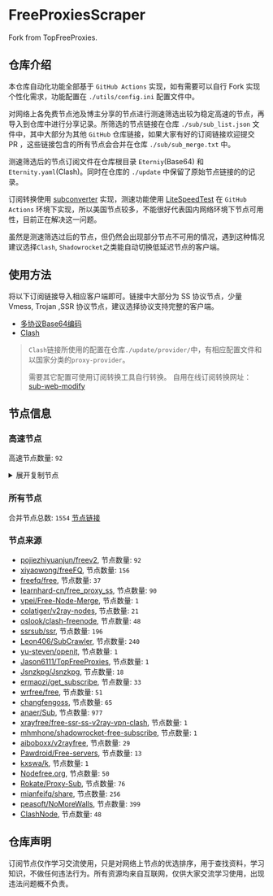 # FreeProxiesScraper

Fork from TopFreeProxies.

## 仓库介绍
本仓库自动化功能全部基于 `GitHub Actions` 实现，如有需要可以自行 Fork 实现个性化需求，功能配置在 `./utils/config.ini` 配置文件中。

对网络上各免费节点池及博主分享的节点进行测速筛选出较为稳定高速的节点，再导入到仓库中进行分享记录。所筛选的节点链接在仓库 `./sub/sub_list.json` 文件中，其中大部分为其他 `GitHub` 仓库链接，如果大家有好的订阅链接欢迎提交 PR ，这些链接包含的所有节点会合并在仓库 `./sub/sub_merge.txt` 中。

测速筛选后的节点订阅文件在仓库根目录 `Eterniy`(Base64) 和 `Eternity.yaml`(Clash)。同时在仓库的 `./update` 中保留了原始节点链接的的记录。

订阅转换使用 [subconverter](https://github.com/tindy2013/subconverter) 实现，测速功能使用 [LiteSpeedTest](https://github.com/xxf098/LiteSpeedTest) 在 `GitHub Actions` 环境下实现，所以美国节点较多，不能很好代表国内网络环境下节点可用性，目前正在解决这一问题。

虽然是测速筛选过后的节点，但仍然会出现部分节点不可用的情况，遇到这种情况建议选择`Clash`, `Shadowrocket`之类能自动切换低延迟节点的客户端。

## 使用方法
将以下订阅链接导入相应客户端即可。链接中大部分为 SS 协议节点，少量 Vmess, Trojan ,SSR 协议节点，建议选择协议支持完整的客户端。

- [多协议Base64编码](https://raw.githubusercontent.com/caijh/FreeProxiesScraper/master/Eternity)
- [Clash](https://raw.githubusercontent.com/caijh/FreeProxiesScraper/master/Eternity.yaml)

>`Clash`链接所使用的配置在仓库`./update/provider/`中，有相应配置文件和以国家分类的`proxy-provider`。
>
>需要其它配置可使用订阅转换工具自行转换。
>自用在线订阅转换网址：[sub-web-modify](https://sub.v1.mk/)

## 节点信息
### 高速节点
高速节点数量: `92`
<details>
  <summary>展开复制节点</summary>

    ss://YWVzLTI1Ni1jZmI6YW1hem9uc2tyMDU@43.201.61.124:443#%F0%9F%87%B0%F0%9F%87%B7%20_KR_%E9%9F%A9%E5%9B%BD
    ss://YWVzLTI1Ni1jZmI6YW1hem9uc2tyMDU@18.181.211.108:443#%F0%9F%87%AF%F0%9F%87%B5%20_JP_%E6%97%A5%E6%9C%AC%203
    ss://YWVzLTI1Ni1jZmI6YW1hem9uc2tyMDU@13.115.245.166:443#%F0%9F%87%AF%F0%9F%87%B5%20_JP_%E6%97%A5%E6%9C%AC%202
    ss://Y2hhY2hhMjAtaWV0Zi1wb2x5MTMwNTpHIXlCd1BXSDNWYW8@193.38.139.204:806#%F0%9F%87%AF%F0%9F%87%B5%20%E6%97%A5%E6%9C%AC-ss-193.38.139.204806-%E8%A2%AB%E5%A2%99-%E4%B8%AD%E8%BD%AC193.38.139.201-%E8%A7%A3%E9%94%81%E6%97%A5%E6%9C%AC%E5%9C%B0%E5%8C%BANF%E9%9D%9E%E8%87%AA%E5%88%B6%E5%89%A7
    vmess://eyJ2IjoiMiIsInBzIjoi8J+HuPCfh6wg5Lit5Zu9LXZtZXNzLTguMjE0LjMzLjE1ODgwLeiiq+WimS3nm7Tov54t6Kej6ZSB5paw5Yqg5Z2h5Zyw5Yy6TkbpnZ7oh6rliLbliaciLCJhZGQiOiI4LjIxNC4zMy4xNTgiLCJwb3J0IjoiODAiLCJ0eXBlIjoibm9uZSIsImlkIjoiY2I4MWU2YWItMWQ4My00YWMxLWYwYWQtYWU1YzJhN2MyOWVmIiwiYWlkIjoiMCIsIm5ldCI6IndzIiwicGF0aCI6Ii8iLCJob3N0IjoiIiwidGxzIjoiIn0=
    vmess://eyJ2IjoiMiIsInBzIjoi8J+Hr/Cfh7Ug576O5Zu9LXZtZXNzLWpwYXJtLmZpbmV5b28uY2Y0NDMt6KKr5aKZLeS4rei9rDE1Mi43MC44MS42Ni3op6PplIHml6XmnKzlnLDljLpORumdnuiHquWItuWJpyIsImFkZCI6ImpwYXJtLmZpbmV5b28uY2YiLCJwb3J0IjoiNDQzIiwidHlwZSI6Im5vbmUiLCJpZCI6ImJkNWVlMjQ5LWZlN2ItNDY2OS1hNmQ5LWIzZjVlZWNiOThlNiIsImFpZCI6IjQiLCJuZXQiOiJ3cyIsInBhdGgiOiIvMTIzIiwiaG9zdCI6ImpwYXJtLmZpbmV5b28uY2YiLCJ0bHMiOiJ0bHMifQ==
    vmess://eyJ2IjoiMiIsInBzIjoi8J+Hr/Cfh7Ug576O5Zu9LXZtZXNzLWpwYXJtLmZpbmV5b28ubWw0NDMt6KKr5aKZLeS4rei9rDEzOC4yLjMzLjkwLeino+mUgeaXpeacrOWcsOWMuk5G6Z2e6Ieq5Yi25YmnIiwiYWRkIjoianBhcm0uZmluZXlvby5tbCIsInBvcnQiOiI0NDMiLCJ0eXBlIjoibm9uZSIsImlkIjoiMTBiYTQ3OGUtOWRlMS00YWE5LWMwOWUtNzcwNzAyNTMzNGQzIiwiYWlkIjoiNCIsIm5ldCI6IndzIiwicGF0aCI6Ii8xMjMiLCJob3N0IjoianBhcm0uZmluZXlvby5tbCIsInRscyI6InRscyJ9
    vmess://eyJ2IjoiMiIsInBzIjoi8J+Hr/Cfh7Ug576O5Zu9LXZtZXNzLWpwYW1kLmZpbmV5b28ubWw0NDMt6KKr5aKZLeS4rei9rDEzOC4yLjMzLjEwMi3op6PplIHml6XmnKzlnLDljLpORumdnuiHquWItuWJpyIsImFkZCI6ImpwYW1kLmZpbmV5b28ubWwiLCJwb3J0IjoiNDQzIiwidHlwZSI6Im5vbmUiLCJpZCI6IjM1ZTVlMmVhLTEzNzItNDc0NS1kZmY4LWZiMmJkMTEwMTZjNCIsImFpZCI6IjQiLCJuZXQiOiJ3cyIsInBhdGgiOiIvMTIzIiwiaG9zdCI6ImpwYW1kLmZpbmV5b28ubWwiLCJ0bHMiOiJ0bHMifQ==
    vmess://eyJ2IjoiMiIsInBzIjoi8J+HsPCfh7cg576O5Zu9LXZtZXNzLWFtZGtyLnB0dXUuZ2E0NDMt6KKr5aKZLeS4rei9rDE1Mi42OS4yMjkuMjIyLeino+mUgemfqeWbveWcsOWMuk5G6Z2e6Ieq5Yi25YmnIiwiYWRkIjoiYW1ka3IucHR1dS5nYSIsInBvcnQiOiI0NDMiLCJ0eXBlIjoibm9uZSIsImlkIjoiYTYxMmI2N2YtYTc5Yi00YTcxLWE4MmItYTQ2OTA2NzUyMDIzIiwiYWlkIjoiNCIsIm5ldCI6IndzIiwicGF0aCI6Ii80MDgiLCJob3N0IjoiYW1ka3IucHR1dS5nYSIsInRscyI6InRscyJ9
    vmess://eyJ2IjoiMiIsInBzIjoi8J+HsPCfh7cg576O5Zu9LXZtZXNzLWFtZGtyLnB0dXUubWw0NDMt6KKr5aKZLeS4rei9rDE0Ni41Ni45Ni43NS3op6PplIHpn6nlm73lnLDljLpORumdnuiHquWItuWJpyIsImFkZCI6ImFtZGtyLnB0dXUubWwiLCJwb3J0IjoiNDQzIiwidHlwZSI6Im5vbmUiLCJpZCI6ImUyY2RjMzA1LWRkYTctNDY1ZS1iNjc1LWJhMDQ2OGQyYThiMyIsImFpZCI6IjQiLCJuZXQiOiJ3cyIsInBhdGgiOiIvOTg3IiwiaG9zdCI6ImFtZGtyLnB0dXUubWwiLCJ0bHMiOiJ0bHMifQ==
    vmess://eyJ2IjoiMiIsInBzIjoi8J+HqPCfh7MgX0NOX+S4reWbvS0+8J+HufCfh7xfVFdf5Y+w5rm+IiwiYWRkIjoiMTgzLjIzMi4xNzAuMTQiLCJwb3J0IjoiMjEwMDIiLCJ0eXBlIjoibm9uZSIsImlkIjoiYWFhYWFhYWEtYWFhYS1hYWFhLWFhYWEtYWFhYWFhYWFhYWFhIiwiYWlkIjoiMCIsIm5ldCI6InRjcCIsInBhdGgiOiIvOTg3IiwiaG9zdCI6ImFtZGtyLnB0dXUubWwiLCJ0bHMiOiIifQ==
    vmess://eyJ2IjoiMiIsInBzIjoi8J+HqPCfh7MgX1RXX+WPsOa5viIsImFkZCI6InR3MS5raWRjYy54eXoiLCJwb3J0IjoiODQ0MyIsInR5cGUiOiJub25lIiwiaWQiOiI5ZDZmZDAxNC0wOTVlLTQ1Y2EtYjYxZi0wMTYxOGViNTEwMTYiLCJhaWQiOiIwIiwibmV0Ijoid3MiLCJwYXRoIjoiLyIsImhvc3QiOiJ0dzEua2lkY2MueHl6IiwidGxzIjoiIn0=
    vmess://eyJ2IjoiMiIsInBzIjoi8J+HuPCfh6wg576O5Zu9LXZtZXNzLWNhLjAxMTIyMzMueHl6ODQ0My3ooqvlopkt5Lit6L2sMTk5Ljg3LjIxMC4xODYt6Kej6ZSB5paw5Yqg5Z2h5Zyw5Yy6TkbpnZ7oh6rliLbliaciLCJhZGQiOiJjYS4wMTEyMjMzLnh5eiIsInBvcnQiOiI4NDQzIiwidHlwZSI6Im5vbmUiLCJpZCI6ImMzMDAwZTlkLWJlZTctNGZkYi1iMzEyLWRkMDcwMzBmMzI1ZCIsImFpZCI6IjQiLCJuZXQiOiJ3cyIsInBhdGgiOiIvaG9tZSIsImhvc3QiOiJjYS4wMTEyMjMzLnh5eiIsInRscyI6InRscyJ9
    ss://Y2hhY2hhMjAtaWV0Zi1wb2x5MTMwNTo5NTZlNTc5Ny1iZjU0LTQxNGYtODBiYy01YTg5NmYzYTU1M2Q@free.node.kk-proxy.pro:54087#%F0%9F%87%B8%F0%9F%87%AC%20_CN_%E4%B8%AD%E5%9B%BD-%3E%F0%9F%87%B8%F0%9F%87%AC_SG_%E6%96%B0%E5%8A%A0%E5%9D%A1
    vmess://eyJ2IjoiMiIsInBzIjoi8J+HrfCfh7AgX0hLX+mmmea4ry0+8J+HuvCfh7hfVVNf576O5Zu9IiwiYWRkIjoiMTAzLjE2MC4yMDQuNjUiLCJwb3J0IjoiMjA1MiIsInR5cGUiOiJub25lIiwiaWQiOiIwYWZiOGIyYy0xNDlhLTQ5YTgtZTkwZi1kNzc4ODRhYzkyMmYiLCJhaWQiOiIwIiwibmV0Ijoid3MiLCJwYXRoIjoiL2JsdWU5OSIsImhvc3QiOiJlY2MudnRjc3MudG9wIiwidGxzIjoiIn0=
    vmess://eyJ2IjoiMiIsInBzIjoi8J+Hr/Cfh7Ug5pel5pysLXZtZXNzLTE0Ni41Ni40MC4xMTcyNzY3NS3ooqvlopkt55u06L+eLeino+mUgemfqeWbveWcsOWMuk5G6Z2e6Ieq5Yi25YmnIiwiYWRkIjoiMTQ2LjU2LjQwLjExNyIsInBvcnQiOiIyNzY3NSIsInR5cGUiOiJub25lIiwiaWQiOiIwNTNjYTBmNC0wNTdlLTQ5M2QtYWQzMC01YmE1MWYwMGY1OWMiLCJhaWQiOiI0IiwibmV0Ijoid3MiLCJwYXRoIjoiLyIsImhvc3QiOiIiLCJ0bHMiOiIifQ==
    ss://YWVzLTI1Ni1jZmI6YW1hem9uc2tyMDU@52.197.66.243:443#%F0%9F%87%AF%F0%9F%87%B5%20%E6%97%A5%E6%9C%AC-ss-52.197.66.243443-%E8%A2%AB%E5%A2%99-%E7%9B%B4%E8%BF%9E-%E8%A7%A3%E9%94%81%E6%97%A5%E6%9C%AC%E5%9C%B0%E5%8C%BANF%E9%9D%9E%E8%87%AA%E5%88%B6%E5%89%A7
    vmess://eyJ2IjoiMiIsInBzIjoi8J+Hr/Cfh7UgZ2l0aHViLmNvbS9mcmVlZnEgLSDml6XmnKzkuJzkuqxMaW5vZGXmlbDmja7kuK3lv4MgMSIsImFkZCI6InY2LjU4MzE4MS54eXoiLCJwb3J0IjoiODAiLCJ0eXBlIjoibm9uZSIsImlkIjoiNTYxZDk1MzMtZTIwYS00ZmYwLTgzZDQtODBkMGNjNTg4ZGZiIiwiYWlkIjoiMCIsIm5ldCI6IndzIiwicGF0aCI6Ii8iLCJob3N0IjoidjYuNTgzMTgxLnh5eiIsInRscyI6IiJ9
    ss://YWVzLTEyOC1nY206MmNmYzRjNTgtODhjYi00ZTAwLTk5NzctZWYwYTM3NTU5YTIy@sz.cny.page:11536#%F0%9F%87%A8%F0%9F%87%B3%20Relay%20%F0%9F%87%B9%F0%9F%87%BC%20Taiwan%28ChatGPT%29%2003%20TG%40SSRSUB
    ss://Y2hhY2hhMjAtaWV0Zi1wb2x5MTMwNTpkNWRkMzcxYy0xMWRiLTRjZmItYjQ1OC0wNzJmMGZiZDBlMTg@assets.flareai.site:15343#%F0%9F%87%A8%F0%9F%87%B3%20Relay%20%F0%9F%87%B9%F0%9F%87%BC%20Taiwan%28ChatGPT%29%2004%20TG%40SSRSUB
    ss://Y2hhY2hhMjAtaWV0Zi1wb2x5MTMwNTo3MjgyMjliOS0xNjRlLTQ1Y2ItYmZiMy04OTZiM2EwNTZhMTg@node01.gde52px1vwf5q6301fxn.catapi.management:10010#%F0%9F%87%A8%F0%9F%87%B3%20Relay%20%F0%9F%87%B9%F0%9F%87%BC%20Taiwan%28ChatGPT%29%2011%20TG%40SSRSUB
    ss://YWVzLTEyOC1nY206YzE3YTEwMGMtYzgxNi00N2E5LTljYzYtYWIwNmFhY2MxMWI3@tw2.linghun3.xyz:40005#%F0%9F%87%A8%F0%9F%87%B3%20Relay%20%F0%9F%87%B9%F0%9F%87%BC%20Taiwan%28ChatGPT%29%2016%20TG%40SSRSUB
    ss://YWVzLTEyOC1nY206YzE3YTEwMGMtYzgxNi00N2E5LTljYzYtYWIwNmFhY2MxMWI3@tw1.linghun3.xyz:40004#%F0%9F%87%A8%F0%9F%87%B3%20Relay%20%F0%9F%87%B9%F0%9F%87%BC%20Taiwan%28ChatGPT%29%2017%20TG%40SSRSUB
    ss://YWVzLTEyOC1nY206ZWQ1MzI1MWQtODNlYi00M2ZhLTk0MzktYjFiYzQ1YmY3Y2Ez@cdn.alibaba-kunlun.com:14107#%F0%9F%87%A8%F0%9F%87%B3%20Relay%20%F0%9F%87%B9%F0%9F%87%BC%20Taiwan%28ChatGPT%29%2033%20TG%40SSRSUB
    ss://Y2hhY2hhMjAtaWV0Zi1wb2x5MTMwNTpiNmJmOGYxMi03MmQ4LTQ3MGUtOWJlYS05NTQ1N2ZkMjQ5NDk@api-wx-4.rancho.gay:50110#%F0%9F%87%A8%F0%9F%87%B3%20Relay%20%F0%9F%87%B9%F0%9F%87%BC%20Taiwan%28ChatGPT%29%2035%20TG%40SSRSUB
    ss://Y2hhY2hhMjAtaWV0Zi1wb2x5MTMwNTpkNWRkMzcxYy0xMWRiLTRjZmItYjQ1OC0wNzJmMGZiZDBlMTg@catlog.flareai.science:15543#%F0%9F%87%AD%F0%9F%87%B0%20Relay%20%F0%9F%87%AD%F0%9F%87%B0%20Hong%20Kong%2003%20TG%40SSRSUB
    ss://YWVzLTEyOC1nY206ZGU0Njc3NjgtODU0MC00M2RlLTg4YTQtNzI5OWEyYmJlYWVj@03.xn--8fr22cd4k1m9c.cn:44521#%F0%9F%87%AD%F0%9F%87%B0%20Relay%20%F0%9F%87%AD%F0%9F%87%B0%20Hong%20Kong%2048%20TG%40SSRSUB
    ss://YWVzLTI1Ni1nY206YmIwZjE1NjgtNGNiMy00OTBkLTgyYzQtZjY1NDQ1NWNkMDdj@gzdx.jcnode.top:40002#%F0%9F%87%AD%F0%9F%87%B0%20Relay%20%F0%9F%87%AD%F0%9F%87%B0%20Hong%20Kong%2053%20TG%40SSRSUB
    ss://Y2hhY2hhMjAtaWV0Zi1wb2x5MTMwNTpmZDZiMDMxZS03YjM1LTQ3MTYtOGU1My0wNjBjNzU1YjUyNTk@zjcu.lele233.top:26111#%F0%9F%87%AD%F0%9F%87%B0%20Relay%20%F0%9F%87%AD%F0%9F%87%B0%20Hong%20Kong%28ChatGPT%29%2006%20TG%40SSRSUB
    ss://YWVzLTI1Ni1nY206YzE3YTEwMGMtYzgxNi00N2E5LTljYzYtYWIwNmFhY2MxMWI3@hk3.linghun3.xyz:40002#%F0%9F%87%AD%F0%9F%87%B0%20Relay%20%F0%9F%87%AD%F0%9F%87%B0%20Hong%20Kong%28ChatGPT%29%2026%20TG%40SSRSUB
    ss://Y2hhY2hhMjAtaWV0Zi1wb2x5MTMwNTowOGMwMDQxZS0xMDVlLTQzYjctOTYyNy1iMjhlOGY2MmZkMDA@gdcm.v-too.cloud:37532#%F0%9F%87%AF%F0%9F%87%B5%20Relay%20%F0%9F%87%AF%F0%9F%87%B5%20Japan%2001%20TG%40SSRSUB
    ss://Y2hhY2hhMjAtaWV0Zi1wb2x5MTMwNTpmNGVmNzU3YS0zZDBjLTQxMjYtYjQwOS03Njc1ZjdkYThhNmM@zf.678889.xyz:44012#%F0%9F%87%AF%F0%9F%87%B5%20Relay%20%F0%9F%87%AF%F0%9F%87%B5%20Japan%2010%20TG%40SSRSUB
    ss://Y2hhY2hhMjAtaWV0Zi1wb2x5MTMwNTpmNGVmNzU3YS0zZDBjLTQxMjYtYjQwOS03Njc1ZjdkYThhNmM@zf.678889.xyz:44011#%F0%9F%87%AF%F0%9F%87%B5%20Relay%20%F0%9F%87%AF%F0%9F%87%B5%20Japan%2018%20TG%40SSRSUB
    ss://YWVzLTEyOC1nY206NjY1MmE1MTctMzZkYS00ZGI0LTk2MDctMzI2YzJkYjlhYTcw@piniasg01.abbblog.xyz:37908#%F0%9F%87%B8%F0%9F%87%AC%20Relay%20%F0%9F%87%B8%F0%9F%87%AC%20Singapore%2001%20TG%40SSRSUB
    ss://YWVzLTEyOC1nY206YzE3YTEwMGMtYzgxNi00N2E5LTljYzYtYWIwNmFhY2MxMWI3@sg2.linghun3.xyz:40009#%F0%9F%87%B8%F0%9F%87%AC%20Relay%20%F0%9F%87%B8%F0%9F%87%AC%20Singapore%28ChatGPT%29%2019%20TG%40SSRSUB
    trojan://c39d5e05-3d06-317e-b5ca-e2f71b661570@azhj.xifasd.top:20767?allowInsecure=0&sni=ssl.ssl12.xyz#%F0%9F%87%A8%F0%9F%87%B3%20Relay%20%F0%9F%87%B9%F0%9F%87%BC%20Taiwan%28ChatGPT%29%2002%20TG%40SSRSUB
    trojan://bd1f1b56-631b-308e-9f48-ec4a1d97aeaf@gg.xn--gmqa02ag57d.com:36821?allowInsecure=0&sni=z262.hongkongnode.top#%F0%9F%87%A8%F0%9F%87%B3%20Relay%20%F0%9F%87%B9%F0%9F%87%BC%20Taiwan%28ChatGPT%29%2023%20TG%40SSRSUB
    trojan://2dbe179f-47b2-46e9-bf58-bd7f68c491a3@a006.zhuan99.men:10006?allowInsecure=0&sni=zhu.99ton.men#%F0%9F%87%A8%F0%9F%87%B3%20Relay%20%F0%9F%87%B9%F0%9F%87%BC%20Taiwan%28ChatGPT%29%2024%20TG%40SSRSUB
    trojan://6d9d7c53-3dcd-43bf-b60c-cac077817077@805tw.ljydw.top:443?allowInsecure=0&sni=805tw.ljydw.top#%F0%9F%87%A8%F0%9F%87%B3%20Taiwan%28ChatGPT%29%2009%20TG%40SSRSUB
    trojan://6d9d7c53-3dcd-43bf-b60c-cac077817077@0309tw.ljydw.top:443?allowInsecure=0&sni=0309tw.ljydw.top#%F0%9F%87%A8%F0%9F%87%B3%20Taiwan%28ChatGPT%29%2010%20TG%40SSRSUB
    trojan://6d9d7c53-3dcd-43bf-b60c-cac077817077@419tw.ljydw.top:443?allowInsecure=0&sni=419tw.ljydw.top#%F0%9F%87%A8%F0%9F%87%B3%20Taiwan%28ChatGPT%29%2022%20TG%40SSRSUB
    trojan://6d9d7c53-3dcd-43bf-b60c-cac077817077@625tw.ljydw.top:80?allowInsecure=0&sni=625tw.ljydw.top#%F0%9F%87%A8%F0%9F%87%B3%20Taiwan%28ChatGPT%29%2029%20TG%40SSRSUB
    trojan://a21e5380-7711-4c6d-af44-e6210e5436af@hk19.microsoftjs.top:443?allowInsecure=0#%F0%9F%87%AD%F0%9F%87%B0%20Hong%20Kong%2001%20TG%40SSRSUB
    trojan://be8b8f45-a290-4405-8699-ffeb07f3ee24@16.162.44.241:443?allowInsecure=0&sni=16-163-218-240.nhost.00cdn.com#%F0%9F%87%AD%F0%9F%87%B0%20Hong%20Kong%2005%20TG%40SSRSUB
    vmess://eyJ2IjoiMiIsInBzIjoi8J+HuvCfh7gg576O5Zu9IDA0MSIsImFkZCI6IjEwNC4yNS4yMDYuMTg1IiwicG9ydCI6IjIwNTIiLCJ0eXBlIjoibm9uZSIsImlkIjoiMGFmYjhiMmMtMTQ5YS00OWE4LWU5MGYtZDc3ODg0YWM5MjJmIiwiYWlkIjoiMCIsIm5ldCI6IndzIiwicGF0aCI6Ii9ibHVlOTkiLCJob3N0IjoiZWNjLnZ0Y3NzLnRvcCIsInRscyI6IiJ9
    vmess://eyJ2IjoiMiIsInBzIjoi8J+HuvCfh7gg576O5Zu9IDA2MiIsImFkZCI6IjE5MC45My4yNDQuMTg4IiwicG9ydCI6IjgwODAiLCJ0eXBlIjoibm9uZSIsImlkIjoiNzRhODkwYWItNWM0Yi00ZjM1LWFlYTQtNWZjMjQ1OWJlYmQyIiwiYWlkIjoiMCIsIm5ldCI6IndzIiwicGF0aCI6Ii9ibHVlIiwiaG9zdCI6ImVjYy52dGNzcy50b3AiLCJ0bHMiOiIifQ==
    vmess://eyJ2IjoiMiIsInBzIjoi8J+HqPCfh6Yg5Yqg5ou/5aSnIDE2OSIsImFkZCI6IjE3My4yNDUuNTguMTYiLCJwb3J0IjoiMjA1MiIsInR5cGUiOiJub25lIiwiaWQiOiIwYWZiOGIyYy0xNDlhLTQ5YTgtZTkwZi1kNzc4ODRhYzkyMmYiLCJhaWQiOiIwIiwibmV0Ijoid3MiLCJwYXRoIjoiL2JsdWU5OSIsImhvc3QiOiJlY2MudnRjc3MudG9wIiwidGxzIjoiIn0=
    ss://YWVzLTI1Ni1jZmI6Yndoc2tyc2tyMDU@107.182.177.136:256#%F0%9F%87%BA%F0%9F%87%B8%20%E7%BE%8E%E5%9B%BD-ss-107.182.177.136256-%E8%A2%AB%E5%A2%99-%E7%9B%B4%E8%BF%9E-%E8%A7%A3%E9%94%81%E7%BE%8E%E5%9B%BD%E5%9C%B0%E5%8C%BANF%E9%9D%9E%E8%87%AA%E5%88%B6%E5%89%A7
    vmess://eyJ2IjoiMiIsInBzIjoi8J+HuvCfh7gg576O5Zu9LXZtZXNzLWdhaW8ubWlhb2dlMTEwLmNmNDQzLeiiq+WimS3kuK3ovawxMDQuMjguMjA1LjExMS3op6PplIHnvo7lm73lnLDljLpORumdnuiHquWItuWJpyIsImFkZCI6ImdhaW8ubWlhb2dlMTEwLmNmIiwicG9ydCI6IjQ0MyIsInR5cGUiOiJub25lIiwiaWQiOiI0ODkzZWQzZS04YTVmLTQ4ZGMtYWExZS1iYmMyZTY3YTA2NWIiLCJhaWQiOiIwIiwibmV0Ijoid3MiLCJwYXRoIjoiL2pjbmYiLCJob3N0IjoiZ2Fpby5taWFvZ2UxMTAuY2YiLCJ0bHMiOiIifQ==
    vmess://eyJ2IjoiMiIsInBzIjoi8J+Hr/Cfh7Ug576O5Zu9LXZtZXNzLWpwYXJtLmZpbmV5b28uY2Y0NDMt6KKr5aKZLeS4rei9rDE1Mi43MC44MS42Ni3op6PplIHml6XmnKzlnLDljLpORumdnuiHquWItuWJpyAyIiwiYWRkIjoianBhcm0uZmluZXlvby5jZiIsInBvcnQiOiI0NDMiLCJ0eXBlIjoibm9uZSIsImlkIjoiYmQ1ZWUyNDktZmU3Yi00NjY5LWE2ZDktYjNmNWVlY2I5OGU2IiwiYWlkIjoiNCIsIm5ldCI6IndzIiwicGF0aCI6Ii8xMjMiLCJob3N0IjoianBhcm0uZmluZXlvby5jZiIsInRscyI6InRscyJ9
    vmess://eyJ2IjoiMiIsInBzIjoi8J+Hr/Cfh7Ug576O5Zu9LXZtZXNzLWpwYXJtLmZpbmV5b28ubWw0NDMt6KKr5aKZLeS4rei9rDEzOC4yLjMzLjkwLeino+mUgeaXpeacrOWcsOWMuk5G6Z2e6Ieq5Yi25YmnIDIiLCJhZGQiOiJqcGFybS5maW5leW9vLm1sIiwicG9ydCI6IjQ0MyIsInR5cGUiOiJub25lIiwiaWQiOiIxMGJhNDc4ZS05ZGUxLTRhYTktYzA5ZS03NzA3MDI1MzM0ZDMiLCJhaWQiOiI0IiwibmV0Ijoid3MiLCJwYXRoIjoiLzEyMyIsImhvc3QiOiJqcGFybS5maW5leW9vLm1sIiwidGxzIjoidGxzIn0=
    vmess://eyJ2IjoiMiIsInBzIjoi8J+Hr/Cfh7Ug576O5Zu9LXZtZXNzLWpwYW1kLmZpbmV5b28ubWw0NDMt6KKr5aKZLeS4rei9rDEzOC4yLjMzLjEwMi3op6PplIHml6XmnKzlnLDljLpORumdnuiHquWItuWJpyAyIiwiYWRkIjoianBhbWQuZmluZXlvby5tbCIsInBvcnQiOiI0NDMiLCJ0eXBlIjoibm9uZSIsImlkIjoiMzVlNWUyZWEtMTM3Mi00NzQ1LWRmZjgtZmIyYmQxMTAxNmM0IiwiYWlkIjoiNCIsIm5ldCI6IndzIiwicGF0aCI6Ii8xMjMiLCJob3N0IjoianBhbWQuZmluZXlvby5tbCIsInRscyI6InRscyJ9
    vmess://eyJ2IjoiMiIsInBzIjoi8J+HsPCfh7cg576O5Zu9LXZtZXNzLWFtZGtyLnB0dXUuZ2E0NDMt6KKr5aKZLeS4rei9rDE1Mi42OS4yMjkuMjIyLeino+mUgemfqeWbveWcsOWMuk5G6Z2e6Ieq5Yi25YmnIDIiLCJhZGQiOiJhbWRrci5wdHV1LmdhIiwicG9ydCI6IjQ0MyIsInR5cGUiOiJub25lIiwiaWQiOiJhNjEyYjY3Zi1hNzliLTRhNzEtYTgyYi1hNDY5MDY3NTIwMjMiLCJhaWQiOiI0IiwibmV0Ijoid3MiLCJwYXRoIjoiLzQwOCIsImhvc3QiOiJhbWRrci5wdHV1LmdhIiwidGxzIjoidGxzIn0=
    vmess://eyJ2IjoiMiIsInBzIjoi8J+HsPCfh7cg576O5Zu9LXZtZXNzLWFtZGtyLnB0dXUubWw0NDMt6KKr5aKZLeS4rei9rDE0Ni41Ni45Ni43NS3op6PplIHpn6nlm73lnLDljLpORumdnuiHquWItuWJpyAyIiwiYWRkIjoiYW1ka3IucHR1dS5tbCIsInBvcnQiOiI0NDMiLCJ0eXBlIjoibm9uZSIsImlkIjoiZTJjZGMzMDUtZGRhNy00NjVlLWI2NzUtYmEwNDY4ZDJhOGIzIiwiYWlkIjoiNCIsIm5ldCI6IndzIiwicGF0aCI6Ii85ODciLCJob3N0IjoiYW1ka3IucHR1dS5tbCIsInRscyI6InRscyJ9
    vmess://eyJ2IjoiMiIsInBzIjoiVVNfMTAiLCJhZGQiOiIxMzguMi4xNS4yMyIsInBvcnQiOiI0NjM3MCIsInR5cGUiOiJub25lIiwiaWQiOiI5OTgxNTFlNS0wYmM1LTQzNzctZTM5MC1jNDFiYjI2ZmRkMGMiLCJhaWQiOiIwIiwibmV0IjoidGNwIiwicGF0aCI6Ii85ODciLCJob3N0IjoiYW1ka3IucHR1dS5tbCIsInRscyI6IiJ9
    vmess://eyJ2IjoiMiIsInBzIjoiVVNfMTEiLCJhZGQiOiI1MS44MS4yMjMuMzIiLCJwb3J0IjoiNDQzIiwidHlwZSI6Im5vbmUiLCJpZCI6ImMwMTU2NDUxLTRlZmItNDVlMi04NGZjLThkMzE1YzQ2NTBkYiIsImFpZCI6IjMyIiwibmV0IjoidGNwIiwicGF0aCI6Ii85ODciLCJob3N0IjoiYW1ka3IucHR1dS5tbCIsInRscyI6IiJ9
    vmess://eyJ2IjoiMiIsInBzIjoiVVNfMTMiLCJhZGQiOiIxNTAuMjMwLjQxLjkiLCJwb3J0IjoiMjMyOTIiLCJ0eXBlIjoibm9uZSIsImlkIjoiOTU2YzZjMmYtYmY1NC00Yjg3LWZhZmQtNGI3NjdjYTEyNzUwIiwiYWlkIjoiMCIsIm5ldCI6InRjcCIsInBhdGgiOiIvOTg3IiwiaG9zdCI6ImFtZGtyLnB0dXUubWwiLCJ0bHMiOiIifQ==
    vmess://eyJ2IjoiMiIsInBzIjoiVVNfMTQiLCJhZGQiOiIxNTkuMjIzLjMyLjIzMCIsInBvcnQiOiI4MDgwIiwidHlwZSI6Im5vbmUiLCJpZCI6IjcwMDIzMzBkLWZlMjctNGI1Ni1iMjJmLWQ3ZTNlYjgyNWZkYiIsImFpZCI6IjAiLCJuZXQiOiJ3cyIsInBhdGgiOiIvY2N0djEzL2hkLm0zdTgiLCJob3N0IjoiMTU5LjIyMy4zMi4yMzAiLCJ0bHMiOiIifQ==
    vmess://eyJ2IjoiMiIsInBzIjoiVVNfMTYiLCJhZGQiOiI1MS44MS4yMjMuMzEiLCJwb3J0IjoiNDQzIiwidHlwZSI6Im5vbmUiLCJpZCI6ImMwMTU2NDUxLTRlZmItNDVlMi04NGZjLThkMzE1YzQ2NTBkYiIsImFpZCI6IjMyIiwibmV0IjoidGNwIiwicGF0aCI6Ii9jY3R2MTMvaGQubTN1OCIsImhvc3QiOiIxNTkuMjIzLjMyLjIzMCIsInRscyI6IiJ9
    vmess://eyJ2IjoiMiIsInBzIjoiVVNfMTciLCJhZGQiOiI2OC4xODMuMTI5LjE5NyIsInBvcnQiOiI4MDgwIiwidHlwZSI6Im5vbmUiLCJpZCI6IjE1N2FiMjRjLTJmMDItNDRkMi1iMjExLTZkNzA2MTJjOWY2NCIsImFpZCI6IjAiLCJuZXQiOiJ3cyIsInBhdGgiOiIvY2N0djEzL2hkLm0zdTgiLCJob3N0IjoiNjguMTgzLjEyOS4xOTciLCJ0bHMiOiIifQ==
    vmess://eyJ2IjoiMiIsInBzIjoi8J+HuvCfh7ggX1VTX+e+juWbvSIsImFkZCI6IjE3Mi42Ny4yMi4xNSIsInBvcnQiOiI4MCIsInR5cGUiOiJub25lIiwiaWQiOiI1Zjc1MWM2ZS01MGIxLTQ3OTctYmE4ZS02ZmZlMzI0YTBiY2UiLCJhaWQiOiIwIiwibmV0Ijoid3MiLCJwYXRoIjoiL3NoaXJrZXIiLCJob3N0IjoibHYyLnNjcHJveHkudG9wIiwidGxzIjoiIn0=
    vmess://eyJ2IjoiMiIsInBzIjoi8J+HuvCfh7ggX1VTX+e+juWbvS0+8J+Hs/Cfh7FfTkxf6I235YWwIiwiYWRkIjoiMTYyLjE1OS4yNTMuMzkiLCJwb3J0IjoiODAiLCJ0eXBlIjoibm9uZSIsImlkIjoiNWY3NTFjNmUtNTBiMS00Nzk3LWJhOGUtNmZmZTMyNGEwYmNlIiwiYWlkIjoiMCIsIm5ldCI6IndzIiwicGF0aCI6Ii9zaGlya2VyIiwiaG9zdCI6Im5sLnNoYXJlY2VudHJlcHJvLmNvbSIsInRscyI6IiJ9
    vmess://eyJ2IjoiMiIsInBzIjoi8J+HuvCfh7ggX0NOX+S4reWbvS0+8J+HuvCfh7hfVVNf576O5Zu9IiwiYWRkIjoiMzYuMTQxLjQwLjM0IiwicG9ydCI6IjUzMTczIiwidHlwZSI6Im5vbmUiLCJpZCI6IjQxODA0OGFmLWEyOTMtNGI5OS05YjBjLTk4Y2EzNTgwZGQyNCIsImFpZCI6IjY0IiwibmV0IjoidGNwIiwicGF0aCI6Ii9zaGlya2VyIiwiaG9zdCI6Im5sLnNoYXJlY2VudHJlcHJvLmNvbSIsInRscyI6IiJ9
    vmess://eyJ2IjoiMiIsInBzIjoi8J+HuvCfh7ggX1VTX+e+juWbvSAzIiwiYWRkIjoiMTcyLjY3LjkzLjIzMiIsInBvcnQiOiI4MCIsInR5cGUiOiJub25lIiwiaWQiOiI1Zjc1MWM2ZS01MGIxLTQ3OTctYmE4ZS02ZmZlMzI0YTBiY2UiLCJhaWQiOiIwIiwibmV0Ijoid3MiLCJwYXRoIjoiL3NoaXJrZXIiLCJob3N0IjoibHYyLnNjcHJveHkudG9wIiwidGxzIjoiIn0=
    vmess://eyJ2IjoiMiIsInBzIjoi8J+HrfCfh7AgX0hLX+mmmea4ry0+8J+HuvCfh7hfVVNf576O5Zu9IDIiLCJhZGQiOiIxMDMuMTYwLjIwNC42NSIsInBvcnQiOiIyMDUyIiwidHlwZSI6Im5vbmUiLCJpZCI6IjBhZmI4YjJjLTE0OWEtNDlhOC1lOTBmLWQ3Nzg4NGFjOTIyZiIsImFpZCI6IjAiLCJuZXQiOiJ3cyIsInBhdGgiOiIvYmx1ZTk5IiwiaG9zdCI6ImVjYy52dGNzcy50b3AiLCJ0bHMiOiIifQ==
    vmess://eyJ2IjoiMiIsInBzIjoi8J+HuvCfh7ggX1VTX+e+juWbvSA0IiwiYWRkIjoiMTYyLjE1OS4xOTQuMjI4IiwicG9ydCI6IjgwIiwidHlwZSI6Im5vbmUiLCJpZCI6IjVmNzUxYzZlLTUwYjEtNDc5Ny1iYThlLTZmZmUzMjRhMGJjZSIsImFpZCI6IjAiLCJuZXQiOiJ3cyIsInBhdGgiOiIvc2hpcmtlciIsImhvc3QiOiJkcDQuaWxvdmVzY3AuY29tIiwidGxzIjoiIn0=
    vmess://eyJ2IjoiMiIsInBzIjoi8J+HuvCfh7ggX1VTX+e+juWbvSA1IiwiYWRkIjoiMTcyLjY3LjU5LjEyMSIsInBvcnQiOiI4MCIsInR5cGUiOiJub25lIiwiaWQiOiI1Zjc1MWM2ZS01MGIxLTQ3OTctYmE4ZS02ZmZlMzI0YTBiY2UiLCJhaWQiOiIwIiwibmV0Ijoid3MiLCJwYXRoIjoiL3NoaXJrZXIiLCJob3N0IjoibHYyLnNjcHJveHkudG9wIiwidGxzIjoiIn0=
    vmess://eyJ2IjoiMiIsInBzIjoiUG9vbF8gfDc0LjIwTWIiLCJhZGQiOiIyMy4xMDguMTAwLjEwMyIsInBvcnQiOiI0NDMiLCJ0eXBlIjoibm9uZSIsImlkIjoiNDE4MDQ4YWYtYTI5My00Yjk5LTliMGMtOThjYTM1ODBkZDI0IiwiYWlkIjoiNjQiLCJuZXQiOiJ3cyIsInBhdGgiOiIvZm9vdGVycyIsImhvc3QiOiJ3d3cuNDA1ODczMzMueHl6IiwidGxzIjoidGxzIn0=
    ss://YWVzLTI1Ni1jZmI6ITxzdHI-@83.229.73.60:50003#%F0%9F%87%AC%F0%9F%87%A7%20%E8%8B%B1%E5%9B%BD-ss-83.229.73.6050003-%E8%A2%AB%E5%A2%99-%E7%9B%B4%E8%BF%9E-%E8%A7%A3%E9%94%81%E4%BB%A5%E8%89%B2%E5%88%97%E5%9C%B0%E5%8C%BANF%E9%9D%9E%E8%87%AA%E5%88%B6%E5%89%A7
    ss://YWVzLTI1Ni1jZmI6ITxzdHI-@31.133.100.49:50004#%F0%9F%87%AE%F0%9F%87%B1%20%E4%BB%A5%E8%89%B2%E5%88%97-ss-31.133.100.4950004-%E8%A2%AB%E5%A2%99-%E7%9B%B4%E8%BF%9E-%E8%A7%A3%E9%94%81%E4%BB%A5%E8%89%B2%E5%88%97%E5%9C%B0%E5%8C%BANF%E9%9D%9E%E8%87%AA%E5%88%B6%E5%89%A7
    vmess://eyJ2IjoiMiIsInBzIjoi6L+Z5Lqb6IqC54K55Y+q6IO95aSH55So5oiW6ICF6Ziy5q2i5aSx6IGU77yM6Jm954S26LSo6YeP5bm25LiN5piv5b6I5aW977yM5Lmf6K+35L2O6LCD5L2/55SoKSAxNDQiLCJhZGQiOiJjZi5naGV5Y2hpLm1lIiwicG9ydCI6IjgwODAiLCJ0eXBlIjoibm9uZSIsImlkIjoiYWQ5OGZmYTItOTE0Yi0xMWVkLWExZWItMDI0MmFjMTIwMDAyIiwiYWlkIjoiMCIsIm5ldCI6IndzIiwicGF0aCI6Ii93cyIsImhvc3QiOiJjZi5naGV5Y2hpLm1lIiwidGxzIjoiIn0=
    ss://YWVzLTI1Ni1jZmI6YUxwUXRmRVplNDQ1UXlIaw@185.126.116.125:9098#RO_08
    vmess://eyJ2IjoiMiIsInBzIjoi6L+Z5Lqb6IqC54K55Y+q6IO95aSH55So5oiW6ICF6Ziy5q2i5aSx6IGU77yM6Jm954S26LSo6YeP5bm25LiN5piv5b6I5aW977yM5Lmf6K+35L2O6LCD5L2/55SoKSAxNDIiLCJhZGQiOiIzNC4xNDUuMTQ1Ljc2IiwicG9ydCI6IjQ0MyIsInR5cGUiOiJub25lIiwiaWQiOiI1ZjY0ZmE2NS03YjE0LTQ5YzUtOTU0ZC1hYTE1YzZiZmNhY2QiLCJhaWQiOiIwIiwibmV0Ijoid3MiLCJwYXRoIjoiL2Rvbmd0YWl3YW5nLmNvbSIsImhvc3QiOiIzNC4xNDUuMTQ1Ljc2IiwidGxzIjoidGxzIn0=
    ss://YWVzLTI1Ni1nY206UmV4bkJnVTdFVjVBRHhH@169.197.141.14:7002#ZZ_20
    ss://YWVzLTI1Ni1nY206Rm9PaUdsa0FBOXlQRUdQ@169.197.143.232:7307#ZZ_21
    vmess://eyJ2IjoiMiIsInBzIjoiXzAyIiwiYWRkIjoiMjMuOTEuMTAwLjI0MyIsInBvcnQiOiIzMDg2MiIsInR5cGUiOiJub25lIiwiaWQiOiIzYjBmNDRlNC1kZDExLTQyOWQtYzgwZi02MTViMTA1OTVkYjkiLCJhaWQiOiIwIiwibmV0IjoidGNwIiwicGF0aCI6Ii9kb25ndGFpd2FuZy5jb20iLCJob3N0IjoiMzQuMTQ1LjE0NS43NiIsInRscyI6IiJ9
    vmess://eyJ2IjoiMiIsInBzIjoiXzAzIiwiYWRkIjoiMTI4LjEuMTM0LjEyNiIsInBvcnQiOiI2NjY2IiwidHlwZSI6Im5vbmUiLCJpZCI6IjdmYjNiNTcxLWNkYTgtNDBmNi1jOWU2LWRiOTc2NWVhOGZhYSIsImFpZCI6IjAiLCJuZXQiOiJ0Y3AiLCJwYXRoIjoiL2Rvbmd0YWl3YW5nLmNvbSIsImhvc3QiOiIzNC4xNDUuMTQ1Ljc2IiwidGxzIjoiIn0=
    vmess://eyJ2IjoiMiIsInBzIjoiXzA0IiwiYWRkIjoiMTY4LjEzOC4xNzEuNjUiLCJwb3J0IjoiNDQzIiwidHlwZSI6Im5vbmUiLCJpZCI6IjRhZjZmZDlhLWU4YjQtNDZmMi1kYTNhLTIwN2Y0NTc3NjU2YyIsImFpZCI6IjAiLCJuZXQiOiJ0Y3AiLCJwYXRoIjoiL2Rvbmd0YWl3YW5nLmNvbSIsImhvc3QiOiIzNC4xNDUuMTQ1Ljc2IiwidGxzIjoidGxzIn0=
    vmess://eyJ2IjoiMiIsInBzIjoi6L+Z5Lqb6IqC54K55Y+q6IO95aSH55So5oiW6ICF6Ziy5q2i5aSx6IGU77yM6Jm954S26LSo6YeP5bm25LiN5piv5b6I5aW977yM5Lmf6K+35L2O6LCD5L2/55SoKSAxNDAiLCJhZGQiOiJybnR3by5sYW9iYW42NjYueHl6IiwicG9ydCI6IjQ0MyIsInR5cGUiOiJub25lIiwiaWQiOiIxMTRmNTc4Ni1hOGEwLTQ0NmEtYTMyZi00NDY4OTM0ODA1NjAiLCJhaWQiOiIxMCIsIm5ldCI6IndzIiwicGF0aCI6Ii8yNzM1MzQ4NmYzYTFkNGYvIiwiaG9zdCI6InJudHdvLmxhb2JhbjY2Ni54eXoiLCJ0bHMiOiJ0bHMifQ==
    vmess://eyJ2IjoiMiIsInBzIjoi8J+HrvCfh7MgX0NOX+S4reWbvS0+8J+HrvCfh7NfSU5f5Y2w5bqmIiwiYWRkIjoiemp4Yy5wbXh1LmxpbmsiLCJwb3J0IjoiMzY5ODgiLCJ0eXBlIjoibm9uZSIsImlkIjoiNTE4ZTA4MDEtNzE5MS0zZjllLWI2ZWItNzI4YTZjMjg5MGFiIiwiYWlkIjoiMCIsIm5ldCI6InRjcCIsInBhdGgiOiIvMjczNTM0ODZmM2ExZDRmLyIsImhvc3QiOiJybnR3by5sYW9iYW42NjYueHl6IiwidGxzIjoiIn0=
    vmess://eyJ2IjoiMiIsInBzIjoi6L+Z5Lqb6IqC54K55Y+q6IO95aSH55So5oiW6ICF6Ziy5q2i5aSx6IGU77yM6Jm954S26LSo6YeP5bm25LiN5piv5b6I5aW977yM5Lmf6K+35L2O6LCD5L2/55SoKSAxMzgiLCJhZGQiOiIxNzMuMjQ1LjQ5LjIzIiwicG9ydCI6Ijg0NDMiLCJ0eXBlIjoibm9uZSIsImlkIjoiYTZhMzdlMDQtNWU4MS00NGM5LWJlNTMtYmFhM2ZmNDZlYjhiIiwiYWlkIjoiMCIsIm5ldCI6IndzIiwicGF0aCI6Ii8iLCJob3N0IjoiMTczLjI0NS40OS4yMyIsInRscyI6InRscyJ9
    vmess://eyJ2IjoiMiIsInBzIjoi6L+Z5Lqb6IqC54K55Y+q6IO95aSH55So5oiW6ICF6Ziy5q2i5aSx6IGU77yM6Jm954S26LSo6YeP5bm25LiN5piv5b6I5aW977yM5Lmf6K+35L2O6LCD5L2/55SoKSAxMzciLCJhZGQiOiJjYWNlcnRzLmRpZ2ljZXJ0LmNvbSIsInBvcnQiOiI0NDMiLCJ0eXBlIjoibm9uZSIsImlkIjoiNDYxMjYxOGMtMjRjZC00Mzc5LTk5MjQtY2ZkZjNkNjFmYTVhIiwiYWlkIjoiMCIsIm5ldCI6IndzIiwicGF0aCI6Ii8iLCJob3N0IjoiY2FjZXJ0cy5kaWdpY2VydC5jb20iLCJ0bHMiOiJ0bHMifQ==
    vmess://eyJ2IjoiMiIsInBzIjoi8J+HqPCfh7MgX0NOX+S4reWbvSAyIiwiYWRkIjoiMzYuMTUwLjI3LjMxIiwicG9ydCI6IjgwIiwidHlwZSI6Im5vbmUiLCJpZCI6ImRiOGQxMmQ1LTE5NjgtNDEyNS1iNzc1LTc3ZDUwYWE2NTkyMyIsImFpZCI6IjAiLCJuZXQiOiJ3cyIsInBhdGgiOiIvIiwiaG9zdCI6IiIsInRscyI6IiJ9
    ss://Y2hhY2hhMjAtaWV0Zi1wb2x5MTMwNTpHIXlCd1BXSDNWYW8@78.129.253.9:809#%E8%BF%99%E4%BA%9B%E8%8A%82%E7%82%B9%E5%8F%AA%E8%83%BD%E5%A4%87%E7%94%A8%E6%88%96%E8%80%85%E9%98%B2%E6%AD%A2%E5%A4%B1%E8%81%94%EF%BC%8C%E8%99%BD%E7%84%B6%E8%B4%A8%E9%87%8F%E5%B9%B6%E4%B8%8D%E6%98%AF%E5%BE%88%E5%A5%BD%EF%BC%8C%E4%B9%9F%E8%AF%B7%E4%BD%8E%E8%B0%83%E4%BD%BF%E7%94%A8%29%20136
    vmess://eyJ2IjoiMiIsInBzIjoi5YWs55uK5py65Zy6aHR0cHMvL2JpdC5seS8zQlBlbzVHIiwiYWRkIjoic3ViLnNzcnN1Yi5jb20iLCJwb3J0IjoiNTIyODYiLCJ0eXBlIjoibm9uZSIsImlkIjoiMDgxMDM3OTgtNDE0ZS0zMmI2LTg3NDgtMjUwNzczMmQyYzUxIiwiYWlkIjoiMiIsIm5ldCI6InRjcCIsInBhdGgiOiIvIiwiaG9zdCI6InN1Yi5zc3JzdWIuY29tIiwidGxzIjoiIn0=
    ss://Y2hhY2hhMjAtaWV0Zi1wb2x5MTMwNTpIR0JkT0tkY0llcjU@167.99.192.30:3567#%E8%BF%99%E4%BA%9B%E8%8A%82%E7%82%B9%E5%8F%AA%E8%83%BD%E5%A4%87%E7%94%A8%E6%88%96%E8%80%85%E9%98%B2%E6%AD%A2%E5%A4%B1%E8%81%94%EF%BC%8C%E8%99%BD%E7%84%B6%E8%B4%A8%E9%87%8F%E5%B9%B6%E4%B8%8D%E6%98%AF%E5%BE%88%E5%A5%BD%EF%BC%8C%E4%B9%9F%E8%AF%B7%E4%BD%8E%E8%B0%83%E4%BD%BF%E7%94%A8%29%20135
    vmess://eyJ2IjoiMiIsInBzIjoiQFNTUlNVQi1WMDIt5LuY6LS55o6o6I2QZGxqLnRmL3NzcnN1YiIsImFkZCI6IjIwMy4yMy4xMDQuMTkwIiwicG9ydCI6IjQ0MyIsInR5cGUiOiJub25lIiwiaWQiOiIyRjA5NDg0NS1FMkJELUVCRjctREVCNy05OTU5OTI0MzZGQUYiLCJhaWQiOiIwIiwibmV0Ijoid3MiLCJwYXRoIjoiL3NwZWVkdGVzdCIsImhvc3QiOiJMaWxsZS5ib2JieWtvdGljay5yaXAiLCJ0bHMiOiJ0bHMifQ==
    vmess://eyJ2IjoiMiIsInBzIjoiQFNTUlNVQi1WMDMt5LuY6LS55o6o6I2QZGxqLnRmL3NzcnN1YiIsImFkZCI6IjIwMy4yMy4xMDYuMTU3IiwicG9ydCI6IjQ0MyIsInR5cGUiOiJub25lIiwiaWQiOiIyRjA5NDg0NS1FMkJELUVCRjctREVCNy05OTU5OTI0MzZGQUYiLCJhaWQiOiIwIiwibmV0Ijoid3MiLCJwYXRoIjoiL3NwZWVkdGVzdCIsImhvc3QiOiJMaWxsZS5ib2JieWtvdGljay5yaXAiLCJ0bHMiOiJ0bHMifQ==
    vmess://eyJ2IjoiMiIsInBzIjoiQFNTUlNVQi1WMDQt5LuY6LS55o6o6I2QZGxqLnRmL3NzcnN1YiIsImFkZCI6IjE3Mi42Ny4xNjQuNDgiLCJwb3J0IjoiODAiLCJ0eXBlIjoibm9uZSIsImlkIjoiYWQ1MDkxNjUtNTdlNi00OGU0LTliMDQtNDhlZWRlYzdmZjM2IiwiYWlkIjoiMCIsIm5ldCI6IndzIiwicGF0aCI6Ii8iLCJob3N0Ijoic2JsYXJtLmthb2xsbC50ZWNoIiwidGxzIjoiIn0=
    vmess://eyJ2IjoiMiIsInBzIjoiQFNTUlNVQi1WMDUt5LuY6LS55o6o6I2QZGxqLnRmL3NzcnN1YiIsImFkZCI6IjIzLjIyNy4zOS4xMTEiLCJwb3J0IjoiNDQzIiwidHlwZSI6Im5vbmUiLCJpZCI6IjI1YTlmM2I5LTFlNmQtNDBiZC05NjhiLWUwODE4YzFiMTk2ZiIsImFpZCI6IjAiLCJuZXQiOiJ3cyIsInBhdGgiOiIvZG9uZ3RhaXdhbmcuY29tIiwiaG9zdCI6IjIuZnJlZWsxLnh5eiIsInRscyI6InRscyJ9
    vmess://eyJ2IjoiMiIsInBzIjoiQFNTUlNVQi1WMDYt5LuY6LS55o6o6I2QZGxqLnRmL3NzcnN1YiIsImFkZCI6InNnMS5taWFuZmVueXVuMDEyLmV1Lm9yZyIsInBvcnQiOiI4MDgwIiwidHlwZSI6Im5vbmUiLCJpZCI6ImNmMzU1MzllLTJjMDYtNDAxNi1iMmI2LWNkNmVmYTFjZWI4ZSIsImFpZCI6IjAiLCJuZXQiOiJ3cyIsInBhdGgiOiIvZGpnaGRrIiwiaG9zdCI6InNnMS5taWFuZmVueXVuMDEyLmV1Lm9yZyIsInRscyI6IiJ9
    


</details>

### 所有节点
合并节点总数: `1554`
[节点链接](https://raw.githubusercontent.com/caijh/TopFreeProxies/master/sub/sub_merge_base64.txt)

### 节点来源
- [pojiezhiyuanjun/freev2](https://github.com/pojiezhiyuanjun/freev2), 节点数量: `92`
- [xiyaowong/freeFQ](https://github.com/xiyaowong/freeFQ), 节点数量: `156`
- [freefq/free](https://github.com/freefq/free), 节点数量: `37`
- [learnhard-cn/free_proxy_ss](https://github.com/learnhard-cn/free_proxy_ss), 节点数量: `90`
- [vpei/Free-Node-Merge](https://github.com/vpei/Free-Node-Merge), 节点数量: `1`
- [colatiger/v2ray-nodes](https://github.com/colatiger/v2ray-nodes), 节点数量: `21`
- [oslook/clash-freenode](https://github.com/oslook/clash-freenode), 节点数量: `48`
- [ssrsub/ssr](https://github.com/ssrsub/ssr), 节点数量: `196`
- [Leon406/SubCrawler](https://github.com/Leon406/SubCrawler), 节点数量: `240`
- [yu-steven/openit](https://github.com/yu-steven/openit), 节点数量: `1`
- [Jason6111/TopFreeProxies](https://github.com/Jason6111/TopFreeProxies), 节点数量: `1`
- [Jsnzkpg/Jsnzkpg](https://github.com/Jsnzkpg/Jsnzkpg), 节点数量: `18`
- [ermaozi/get_subscribe](https://github.com/ermaozi/get_subscribe), 节点数量: `33`
- [wrfree/free](https://github.com/wrfree/free), 节点数量: `51`
- [changfengoss](https://github.com/ronghuaxueleng/get_v2), 节点数量: `65`
- [anaer/Sub](https://github.com/anaer/Sub), 节点数量: `977`
- [xrayfree/free-ssr-ss-v2ray-vpn-clash](https://github.com/xrayfree/free-ssr-ss-v2ray-vpn-clash), 节点数量: `1`
- [mhmhone/shadowrocket-free-subscribe](https://github.com/mhmhone/shadowrocket-free-subscribe), 节点数量: `1`
- [aiboboxx/v2rayfree](https://github.com/aiboboxx/v2rayfree), 节点数量: `29`
- [Pawdroid/Free-servers](https://github.com/Pawdroid/Free-servers), 节点数量: `13`
- [kxswa/k](https://github.com/kxswa/k), 节点数量: `1`
- [Nodefree.org](https://github.com/Fukki-Z/nodefree), 节点数量: `50`
- [Rokate/Proxy-Sub](https://github.com/Rokate/Proxy-Sub), 节点数量: `76`
- [mianfeifq/share](https://github.com/mianfeifq/share), 节点数量: `256`
- [peasoft/NoMoreWalls](https://github.com/peasoft/NoMoreWalls), 节点数量: `399`
- [ClashNode](https://clashnode.com/f/freenode), 节点数量: `48`


## 仓库声明
订阅节点仅作学习交流使用，只是对网络上节点的优选排序，用于查找资料，学习知识，不做任何违法行为。所有资源均来自互联网，仅供大家交流学习使用，出现违法问题概不负责。

